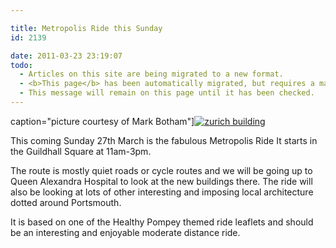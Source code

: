 ```yaml
---

title: Metropolis Ride this Sunday
id: 2139

date: 2011-03-23 23:19:07
todo:
  - Articles on this site are being migrated to a new format.
  - <b>This page</b> has been automatically migrated, but requires a manual check-&amp;-tune to ensure the format and links all work as expected.
  - This message will remain on this page until it has been checked.
---
```


 caption="picture courtesy of Mark Botham"][![zurich building](http://www.pompeybug.co.uk/wp-content/uploads/2011/03/zurich-150x150.jpg)](http://www.pompeybug.co.uk/2011/03/metropolis-ride-this-sunday/zurich/)</figure>

This coming Sunday 27th March is the fabulous Metropolis Ride
It starts in the Guildhall Square at 11am-3pm.


The route is mostly quiet roads or cycle routes and we will be going up to Queen Alexandra Hospital to look at the new buildings there. The ride will also be looking at lots of other interesting and imposing local architecture dotted around Portsmouth.

It is based on one of the Healthy Pompey themed ride leaflets and should be an interesting and enjoyable moderate distance ride.